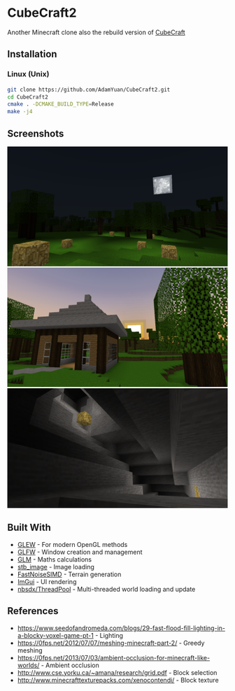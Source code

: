 # CubeCraft2
Another Minecraft clone also the rebuild version of [CubeCraft](https://github.com/AdamYuan/CubeCraft)

## Installation
### Linux (Unix)
```bash
git clone https://github.com/AdamYuan/CubeCraft2.git
cd CubeCraft2
cmake . -DCMAKE_BUILD_TYPE=Release
make -j4
```

## Screenshots
![alt text](https://raw.githubusercontent.com/AdamYuan/CubeCraft2/master/screenshots/1.png)
![alt text](https://raw.githubusercontent.com/AdamYuan/CubeCraft2/master/screenshots/2.png)
![alt text](https://raw.githubusercontent.com/AdamYuan/CubeCraft2/master/screenshots/3.png)

## Built With
* [GLEW](http://glew.sourceforge.net/) - For modern OpenGL methods
* [GLFW](http://www.glfw.org/) - Window creation and management
* [GLM](https://glm.g-truc.net/) - Maths calculations
* [stb_image](https://github.com/nothings/stb/blob/master/stb_image.h) - Image loading
* [FastNoiseSIMD](https://github.com/Auburns/FastNoiseSIMD) - Terrain generation
* [ImGui](https://github.com/ocornut/imgui) - UI rendering
* [nbsdx/ThreadPool](https://github.com/nbsdx/ThreadPool) - Multi-threaded world loading and update

## References
* https://www.seedofandromeda.com/blogs/29-fast-flood-fill-lighting-in-a-blocky-voxel-game-pt-1 - Lighting
* https://0fps.net/2012/07/07/meshing-minecraft-part-2/ - Greedy meshing
* https://0fps.net/2013/07/03/ambient-occlusion-for-minecraft-like-worlds/ - Ambient occlusion
* http://www.cse.yorku.ca/~amana/research/grid.pdf - Block selection
* http://www.minecrafttexturepacks.com/xenocontendi/ - Block texture
